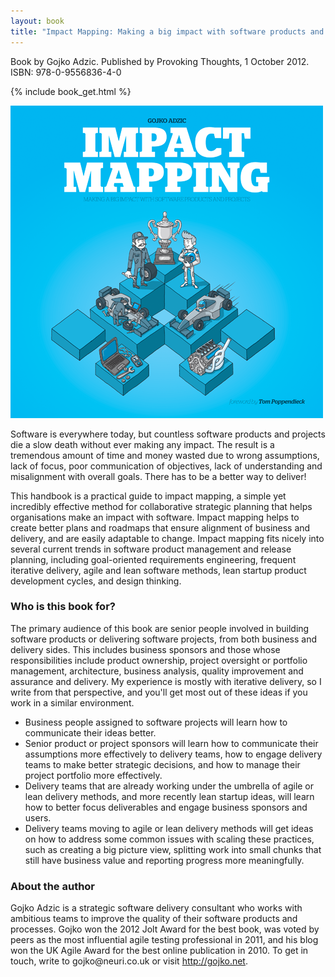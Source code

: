 ```yaml
---
layout: book
title: "Impact Mapping: Making a big impact with software products and projects"
---
```


<p>Book by Gojko Adzic. Published by Provoking Thoughts, 1 October 2012.<br/>
 ISBN: 978-0-9556836-4-0</p>

{% include book_get.html %}

<img src="assets/cover500.png" class="pull-left span4 smallmargin" />
<p>
Software is everywhere today, but countless software products and
projects die a slow death without ever making any impact. The result
is a tremendous amount of time and money wasted due to wrong
assumptions, lack of focus, poor communication of objectives, lack of
understanding and misalignment with overall goals. There has to be a
better way to deliver!
</p>
<p>
This handbook is a practical guide to impact mapping, a simple yet
incredibly effective method for collaborative strategic planning that
helps organisations make an impact with software. Impact mapping helps
to create better plans and roadmaps that ensure alignment of business
and delivery, and are easily adaptable to change. Impact mapping fits
nicely into several current trends in software product management and
release planning, including goal-oriented requirements engineering,
frequent iterative delivery, agile and lean software methods, lean
startup product development cycles, and design thinking.
</p>
<h3>Who is this book for?</h3>
<p>The primary audience of this book are senior people involved in building 
software products or delivering software projects, from both business and 
delivery sides. This includes business sponsors and those whose 
responsibilities include product ownership, project oversight or portfolio 
management, architecture, business analysis, quality improvement and 
assurance and delivery. My experience is mostly with iterative delivery, so I 
write from that perspective, and you'll get most out of these ideas if you work 
in a similar environment.
</p><ul>
<li>
 Business people assigned to software projects will learn how to communicate their ideas better.
</li><li> Senior product or project sponsors will learn how to communicate 
their assumptions more effectively to delivery teams, how to engage delivery 
teams to make better strategic decisions, and how to manage their project 
portfolio more effectively.
</li><li>Delivery teams that are already working under the umbrella of agile or 
lean delivery methods, and more recently lean startup ideas, will learn how to 
better focus deliverables and engage business sponsors and users.
</li><li>Delivery teams moving to agile or lean delivery methods will get ideas 
on how to address some common issues with scaling these practices, such as 
creating a big picture view, splitting work into small chunks that still have 
business value and reporting progress more meaningfully.
</li></ul>
<h3>About the author</h3>
<p>
Gojko Adzic is a strategic software delivery consultant who works with
ambitious teams to improve the quality of their software products and
processes. Gojko won the 2012 Jolt Award for the best book, was voted
by peers as the most influential agile testing professional in 2011,
and his blog won the UK Agile Award for the best online publication in
2010. To get in touch, write to gojko@neuri.co.uk or visit
<a href="http://gojko.net">http://gojko.net</a>.
</p>

